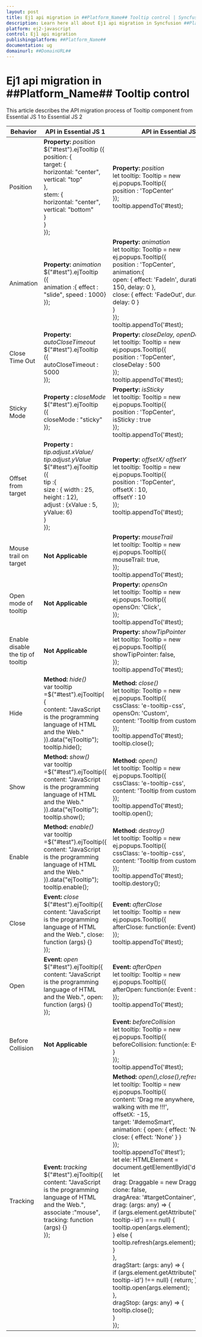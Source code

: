 ```yaml
---
layout: post
title: Ej1 api migration in ##Platform_Name## Tooltip control | Syncfusion
description: Learn here all about Ej1 api migration in Syncfusion ##Platform_Name## Tooltip control of Syncfusion Essential JS 2 and more.
platform: ej2-javascript
control: Ej1 api migration 
publishingplatform: ##Platform_Name##
documentation: ug
domainurl: ##DomainURL##
---
```


# Ej1 api migration in ##Platform_Name## Tooltip control

This article describes the API migration process of Tooltip component from Essential JS 1 to Essential JS 2

| Behavior | API in Essential JS 1 | API in Essential JS 2 |
| --- | --- | --- |
| Position | **Property:** *position* <br /> $("#test").ejTooltip ({ <br /> position: { <br />target: {<br />horizontal: "center",<br />vertical: "top"<br />},<br />stem: {<br />horizontal: "center",<br />vertical: "bottom"<br />}<br />}<br />}); | **Property:** *position* <br />  let tooltip: Tooltip = new ej.popups.Tooltip({ <br />position : 'TopCenter' <br /> }); <br /> tooltip.appendTo('#test); |
| Animation | **Property:** *animation* <br /> $("#test").ejTooltip <br /> ({ <br /> animation :{ effect : "slide", speed : 1000} <br /> }); <br /> | **Property:** *animation* <br />  let tooltip: Tooltip = new ej.popups.Tooltip({<br /> position : 'TopCenter', <br /> animation:{<br /> open: { effect: 'FadeIn', duration: <br /> 150, delay: 0 }, <br /> close: { effect: 'FadeOut', duration: 150, delay: 0 }<br /> }<br /> });<br /> tooltip.appendTo('#test);|
| Close Time Out | **Property:** *autoCloseTimeout* <br /> $("#test").ejTooltip <br /> ({ <br /> autoCloseTimeout : 5000 <br /> }); | **Property:** *closeDelay, openDelay* <br />  let tooltip: Tooltip = new ej.popups.Tooltip({ <br /> position : 'TopCenter', <br /> closeDelay :   500 <br /> }); <br /> tooltip.appendTo('#test); |
| Sticky Mode |**Property :** *closeMode* <br />$("#test").ejTooltip<br />({ <br />closeMode : "sticky"<br /> }); |**Property:** *isSticky* <br />  let tooltip: Tooltip = new ej.popups.Tooltip({ <br /> position : 'TopCenter',<br /> isSticky  :   true <br /> });<br /> tooltip.appendTo('#test); |
| Offset from target |**Property :** *tip.adjust.xValue/ tip.adjust.yValue* <br />$("#test").ejTooltip <br /> ({ <br /> tip :{<br /> size : { width : 25, height : 12},<br /> adjust : {xValue : 5, yValue: 6}<br />}<br /> }); | **Property:** *offsetX/ offsetY* <br /> let tooltip: Tooltip = new ej.popups.Tooltip({<br />position : 'TopCenter',<br /> offsetX  : 10,<br />offsetY  : 10 <br />});<br />tooltip.appendTo('#test); |
| Mouse trail on target | **Not Applicable** | **Property:**  *mouseTrail* <br />  let tooltip: Tooltip = new ej.popups.Tooltip({ <br />mouseTrail: true, <br />});<br />tooltip.appendTo('#test); |
| Open mode of tooltip | **Not Applicable** | **Property:**  *opensOn* <br /> let tooltip: Tooltip = new ej.popups.Tooltip({<br />opensOn: 'Click', <br />});<br />tooltip.appendTo('#test); |
| Enable disable the tip of tooltip | **Not Applicable** | **Property:**  *showTipPointer* <br />  let tooltip: Tooltip = new ej.popups.Tooltip({ <br /> showTipPointer: false, <br />});<br />tooltip.appendTo('#test); |
| Hide | **Method:** *hide()* <br /> var tooltip =$("#test").ejTooltip( { <br /> content: "JavaScript is the programming language of HTML and the Web." }).data("ejTooltip"); <br /> tooltip.hide();| **Method:** *close()* <br />  let tooltip: Tooltip = new ej.popups.Tooltip({ <br /> cssClass: 'e-tooltip-css', <br /> opensOn: 'Custom', <br />content: 'Tooltip from custom mode' <br />}); <br />tooltip.appendTo('#test); <br />tooltip.close();|
| Show | **Method:** *show()* <br /> var tooltip =$("#test").ejTooltip({ <br /> content: "JavaScript is the programming language of HTML and the Web." }).data("ejTooltip"); <br /> tooltip.show(); | **Method:** *open()* <br />  let tooltip: Tooltip = new ej.popups.Tooltip({ <br /> cssClass: 'e-tooltip-css', <br /> content: 'Tooltip from custom mode' <br />}); <br />tooltip.appendTo('#test); <br />tooltip.open();|
| Enable | **Method:** *enable()* <br /> var tooltip =$("#test").ejTooltip({ <br /> content: "JavaScript is the programming language of HTML and the Web." }).data("ejTooltip"); <br /> tooltip.enable(); | **Method:** *destroy()* <br /> let tooltip: Tooltip = new ej.popups.Tooltip({ <br />cssClass: 'e-tooltip-css',<br />content: 'Tooltip from custom mode'<br />});<br />tooltip.appendTo('#test);<br />tooltip.destory(); |
| Close | **Event:** *close* <br />$("#test").ejTooltip({  <br /> content: "JavaScript is the programming language of HTML and the Web.", close: function (args) {}  <br /> }); | **Event:** *afterClose*  <br />  let tooltip: Tooltip = new ej.popups.Tooltip({<br />  afterClose: function(e: Event): void { } <br /> }); <br /> tooltip.appendTo('#test); |
| Open | **Event:** *open* <br /> $("#test").ejTooltip({ <br /> content: "JavaScript is the programming language of HTML and the Web.", open: function (args) {} <br /> }); | **Event:** *afterOpen* <br />  let tooltip: Tooltip = new ej.popups.Tooltip({ <br /> afterOpen: function(e: Event : void { }  <br /> });  <br /> tooltip.appendTo('#test);
| Before Collision | **Not Applicable** | **Event:** *beforeCollision* <br />  let tooltip: Tooltip = new ej.popups.Tooltip({  <br /> beforeCollision: function(e: Event): void { } <br />}); <br />tooltip.appendTo('#test); |
| Tracking| **Event:** *tracking* <br />$("#test").ejTooltip({ <br /> content: "JavaScript is the programming language of HTML and the Web.", associate :"mouse", <br /> tracking: function (args) {} <br /> }); | **Method:** *open(),close(),refresh()* <br /> let tooltip: Tooltip = new ej.popups.Tooltip({<br />content: 'Drag me anywhere, to start walking with me !!!',<br />offsetX: -15,<br />target: '#demoSmart',<br />animation: { open: { effect: 'None' }, close: { effect: 'None' } }<br />});<br />tooltip.appendTo('#test');<br />let ele: HTMLElement = document.getElementById('demoSmart');<br />let <br />drag: Draggable = new Draggable(ele, {<br />clone: false,<br />dragArea: '#targetContainer',<br />drag: (args: any) => {<br />if (args.element.getAttribute('data-tooltip-id') === null) {<br />tooltip.open(args.element);<br />} else {<br />tooltip.refresh(args.element);<br />}<br />},<br />dragStart: (args: any) => {<br />if (args.element.getAttribute('data-tooltip-id') !== null) { return; }<br />tooltip.open(args.element);<br />},<br />dragStop: (args: any) => {<br />tooltip.close();<br />}<br />});<br /> |